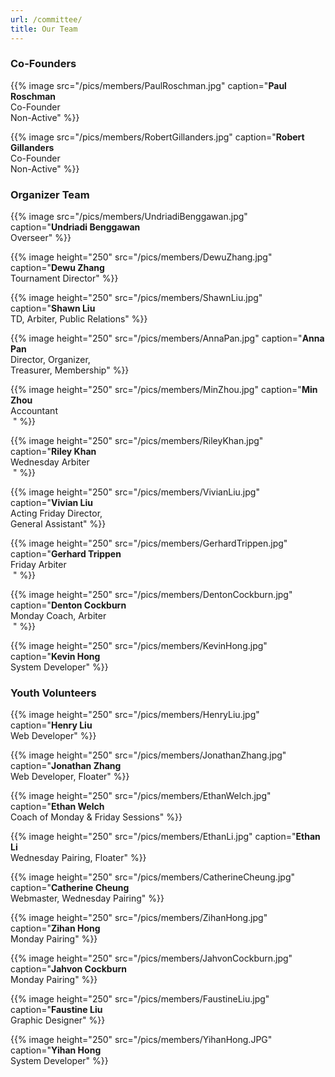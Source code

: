```yaml
---
url: /committee/
title: Our Team
---
```

### Co-Founders

{{% image src="/pics/members/PaulRoschman.jpg" caption="**Paul Roschman** <br>Co-Founder<br>Non-Active" %}}

{{% image src="/pics/members/RobertGillanders.jpg" caption="**Robert Gillanders** <br>Co-Founder<br>Non-Active" %}}

### Organizer Team

{{% image src="/pics/members/UndriadiBenggawan.jpg" caption="**Undriadi Benggawan** <br>Overseer" %}}

{{% image height="250" src="/pics/members/DewuZhang.jpg" caption="**Dewu Zhang** <br>Tournament Director" %}}

{{% image height="250" src="/pics/members/ShawnLiu.jpg" caption="**Shawn Liu** <br>TD, Arbiter, Public Relations" %}}

{{% image height="250" src="/pics/members/AnnaPan.jpg" caption="**Anna Pan** <br>Director, Organizer, <br>Treasurer, Membership" %}}

{{% image height="250" src="/pics/members/MinZhou.jpg" caption="**Min Zhou** <br>Accountant <br>‎ " %}}

<!-- {{% image height="250" src="/pics/members/ArsenioGacad.jpg" caption="**Arsenio Gacad** <br>Acting Friday Director" %}} -->

<!-- {{% image height="250" src="/pics/members/RashidMughal.jpg" caption="**Rashid Mughal** <br>Editor" %}} -->

<!-- {{% image height="250" src="/pics/members/AnnaFan.jpg" caption="**Anna Fan** <br>Membership, Library" %}}

{{% image height="250" src="/pics/members/GraceChen.jpg" caption="**Grace Chen** <br>General Assistant, Monday Membership" %}} -->

<!-- {{% image height="250" src="/pics/members/BalaSreekumar.jpg" caption="**Bala Sreekumar** <br>Tournament Director" %}} -->

{{% image height="250" src="/pics/members/RileyKhan.jpg" caption="**Riley Khan** <br>Wednesday Arbiter <br>‎ " %}}

{{% image height="250" src="/pics/members/VivianLiu.jpg" caption="**Vivian Liu** <br>Acting Friday Director, <br>General Assistant" %}}

{{% image height="250" src="/pics/members/GerhardTrippen.jpg" caption="**Gerhard Trippen** <br>Friday Arbiter <br>‎ " %}}

{{% image height="250" src="/pics/members/DentonCockburn.jpg" caption="**Denton Cockburn** <br>Monday Coach, Arbiter <br>‎ " %}}

{{% image height="250" src="/pics/members/KevinHong.jpg" caption="**Kevin Hong** <br>System Developer" %}}

### Youth Volunteers

{{% image height="250" src="/pics/members/HenryLiu.jpg" caption="**Henry Liu** <br>Web Developer" %}}

{{% image height="250" src="/pics/members/JonathanZhang.jpg" caption="**Jonathan Zhang** <br>Web Developer, Floater" %}}

{{% image height="250" src="/pics/members/EthanWelch.jpg" caption="**Ethan Welch** <br>Coach of Monday & Friday Sessions" %}}

{{% image height="250" src="/pics/members/EthanLi.jpg" caption="**Ethan Li** <br>Wednesday Pairing, Floater" %}}

<!--  {{% image height="250" src="/pics/members/JodyLiao.jpg" caption="**Jody Liao** <br>Monday Pairing" %}}  -->

{{% image height="250" src="/pics/members/CatherineCheung.jpg" caption="**Catherine Cheung** <br>Webmaster, Wednesday Pairing" %}}

<!-- {{% image height="250" src="/pics/members/BlakeWang.jpg" caption="**Blake Wang** <br>Monday Pairing" %}} -->

{{% image height="250" src="/pics/members/ZihanHong.jpg" caption="**Zihan Hong** <br>Monday Pairing" %}}

{{% image height="250" src="/pics/members/JahvonCockburn.jpg" caption="**Jahvon Cockburn** <br>Monday Pairing" %}}

{{% image height="250" src="/pics/members/FaustineLiu.jpg" caption="**Faustine Liu** <br>Graphic Designer" %}}

{{% image height="250" src="/pics/members/YihanHong.JPG" caption="**Yihan Hong** <br>System Developer" %}}

